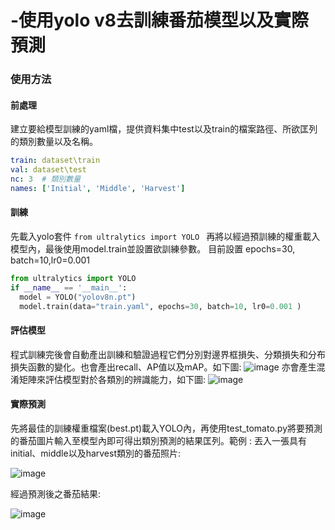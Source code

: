 # -使用yolo v8去訓練番茄模型以及實際預測

### 使用方法
#### 前處理
建立要給模型訓練的yaml檔，提供資料集中test以及train的檔案路徑、所欲匡列的類別數量以及名稱。
```yaml
train: dataset\train 
val: dataset\test
nc: 3  # 類別數量
names: ['Initial', 'Middle', 'Harvest']
```

#### 訓練
先載入yolo套件 ```from ultralytics import YOLO ```
再將以經過預訓練的權重載入模型內，最後使用model.train並設置欲訓練參數。
目前設置 
epochs=30, batch=10,lr0=0.001

``` python
from ultralytics import YOLO
if __name__ == '__main__':
  model = YOLO("yolov8n.pt")
  model.train(data="train.yaml", epochs=30, batch=10, lr0=0.001 )
```
#### 評估模型
程式訓練完後會自動產出訓練和驗證過程它們分別對邊界框損失、分類損失和分布損失函數的變化。也會產出recall、AP值以及mAP。如下圖:
![image](https://github.com/user-attachments/assets/caef1b57-a908-4609-997e-f8f4ac6276c5)
亦會產生混淆矩陣來評估模型對於各類別的辨識能力，如下圖:
![image](https://github.com/user-attachments/assets/e23873e7-ff26-452c-b53f-de15e00c4e28)
#### 實際預測
先將最佳的訓練權重檔案(best.pt)載入YOLO內，再使用test_tomato.py將要預測的番茄圖片輸入至模型內即可得出類別預測的結果匡列。範例 :
丟入一張具有initial、middle以及harvest類別的番茄照片:

![image](https://github.com/user-attachments/assets/67ac3857-fa66-4ed9-a0f8-a140e2b4b46c)


經過預測後之番茄結果:

![image](https://github.com/user-attachments/assets/dea919cd-86e7-40ac-a20a-f0a926dcfbb2)



